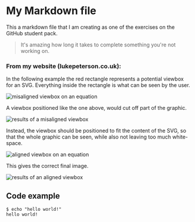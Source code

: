 # My Markdown file

This a markdown file that I am creating as one of the exercises on the GitHub student pack.

> It's amazing how long it takes to complete something you're not working on.

### From my website (lukepeterson.co.uk):

In the following example the red rectangle represents a potential viewbox for an SVG. Everything inside the rectangle is what can be seen by the user.

![misaligned viewbox on an equation](https://lukepeterson.co.uk/maths/assets/misaligned-viewbox-c3e19a06.svg)

A viewbox positioned like the one above, would cut off part of the graphic.

![results of a misaligned viewbox](https://lukepeterson.co.uk/maths/assets/misaligned-1a22ae38.svg)

Instead, the viewbox should be positioned to fit the content of the SVG, so that the whole graphic can be seen, while also not leaving too much white-space.

![aligned viewbox on an equation](https://lukepeterson.co.uk/maths/assets/aligned-viewbox-8dd2a68d.svg)

This gives the correct final image.

![results of an aligned viewbox](https://lukepeterson.co.uk/maths/assets/aligned-1b92b68a.svg)

## Code example

```
$ echo "hello world!"
hello world!
```
